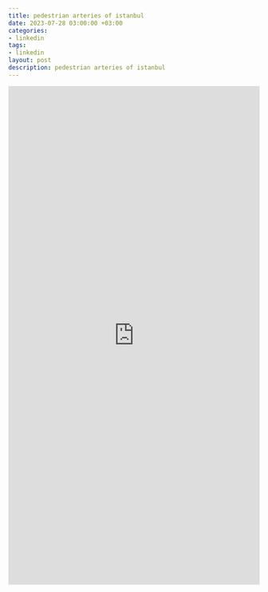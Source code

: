 ```yaml
---
title: pedestrian arteries of istanbul
date: 2023-07-28 03:00:00 +03:00
categories:
- linkedin
tags:
- linkedin
layout: post
description: pedestrian arteries of istanbul
---
```


<iframe 
  frameborder="0" 
  src="https://www.linkedin.com/embed/feed/update/urn:li:activity:7090659793807298560" 
  height="1000" 
  width="100%" 
  title="linkedin"
></iframe>
